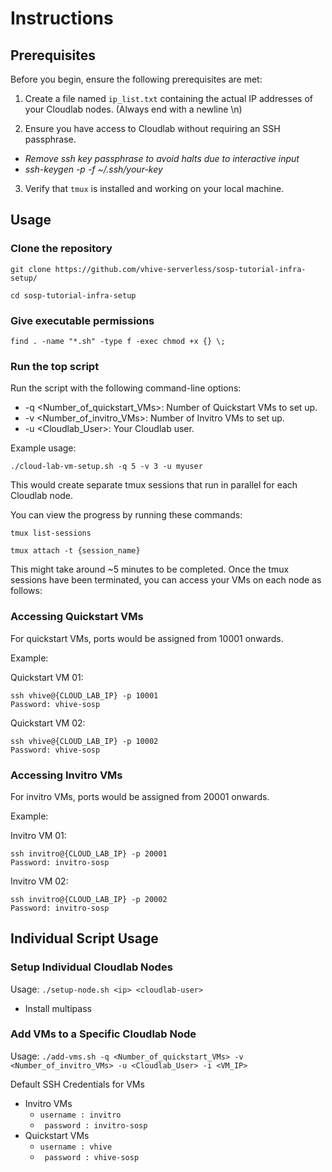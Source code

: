 # Instructions

## Prerequisites

Before you begin, ensure the following prerequisites are met:

1. Create a file named `ip_list.txt` containing the actual IP addresses of your Cloudlab nodes. (Always end with a newline \n)

2. Ensure you have access to Cloudlab without requiring an SSH passphrase.

-  _Remove ssh key passphrase to avoid halts due to interactive input_
- _ssh-keygen -p -f ~/.ssh/your-key_ 


3. Verify that `tmux` is installed and working on your local machine.

## Usage

### Clone the repository

```shell
git clone https://github.com/vhive-serverless/sosp-tutorial-infra-setup/
```
```shell
cd sosp-tutorial-infra-setup
```

### Give executable permissions

```shell
find . -name "*.sh" -type f -exec chmod +x {} \;
```


### Run the top script

Run the script with the following command-line options:

- -q <Number_of_quickstart_VMs>: Number of Quickstart VMs to set up.
- -v <Number_of_invitro_VMs>: Number of Invitro VMs to set up.
- -u <Cloudlab_User>: Your Cloudlab user.

Example usage:

```shell
./cloud-lab-vm-setup.sh -q 5 -v 3 -u myuser
```

This would create separate tmux sessions that run in parallel for each Cloudlab node.

You can view the progress by running these commands:

```shell
tmux list-sessions
```
```shell
tmux attach -t {session_name}
```

This might take around ~5 minutes to be completed.
Once the tmux sessions have been terminated, you can access your VMs on each node as follows:

### Accessing Quickstart VMs

For quickstart VMs, ports would be assigned from 10001 onwards.

Example:

Quickstart VM 01:

```shell
ssh vhive@{CLOUD_LAB_IP} -p 10001
Password: vhive-sosp
```

Quickstart VM 02:
```shell
ssh vhive@{CLOUD_LAB_IP} -p 10002
Password: vhive-sosp
```

### Accessing Invitro VMs

For invitro VMs, ports would be assigned from 20001 onwards.

Example:

Invitro VM 01:

```shell
ssh invitro@{CLOUD_LAB_IP} -p 20001
Password: invitro-sosp
```

Invitro VM 02:
```shell
ssh invitro@{CLOUD_LAB_IP} -p 20002
Password: invitro-sosp
```


## Individual Script Usage
### Setup Individual Cloudlab Nodes 

Usage: ``` ./setup-node.sh <ip> <cloudlab-user> ```

- Install multipass

### Add VMs to a Specific Cloudlab Node
Usage: ``` ./add-vms.sh -q <Number_of_quickstart_VMs> -v <Number_of_invitro_VMs> -u <Cloudlab_User> -i <VM_IP> ```

Default SSH Credentials for VMs
- Invitro VMs
    -  ``` username : invitro ```
    - ``` password : invitro-sosp```
- Quickstart VMs
   -  ``` username : vhive ```
    - ``` password : vhive-sosp```